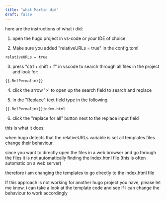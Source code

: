 ```yaml
---
title: "what Martin did"
draft: false
---
```



here are the instructions of what i did:



1. open the hugo project in vs-code or your IDE of choice

2. Make sure you added "relativeURLs = true" in the config.toml

```
relativeURLs = true
```

3. press "ctrl + shift + f" in vscode to search through all files in the project and look for:

```
{{.RelPermalink}}
```

4. click the arrow '>' to open up the search field to search and replace

5. in the "Replace" text field type in the following

```
{{.RelPermalink}}index.html
```

6. click the "replace for all" button next to the replace input field



this is what it does:



when hugo detects that the relativeURLs variable is set all templates files change their behaviour.



since you want to directly open the files in a web browser and go through the files it is not automatically finding the index.html file (this is often automatic on a web server)



therefore i am changing the templates to go directly to the index.html file



If this approach is not working for another hugo project you have, please let me know, i can take a look at the template code and see if i can change the behaviour to work accordingly